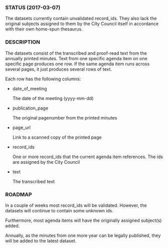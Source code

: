### STATUS (2017-03-07)
The datasets currently contain unvalidated record_ids. They also lack the original subjects assigned to them by the City Council itself in accordance with their own home-spun thesaurus.


### DESCRIPTION
The datasets consist of the transcribed and proof-read text from the annually printed minutes. Text from one specific agenda item on one specific page produces one row. If the same agenda item runs across several pages, it just produces several rows of text.

Each row has the following columns:
- date_of_meeting

   The date of the meeting (yyyy-mm-dd)

- publication_page

   The original pagenumber from the printed minutes

- page_url

   Link to a scanned copy of the printed page

- record_ids

   One or more record_ids that the current agenda item references. The ids are assigned by the City Council

- text

   The transcribed text


### ROADMAP
In a couple of weeks most record_ids will be validated. However, the datasets will continue to contain some unknown ids.

Furthermore, most agenda items will have the originally assigned subject(s) added.

Annually, as the minutes from one more year can be legally published, they will be added to the latest dataset.
